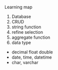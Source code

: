 Learning map

1. Database
2. CRUD
3. string function
4. refine selection
5. aggregate function
6. data type
- decimal float double
- date, time, datetime
- char, varchar